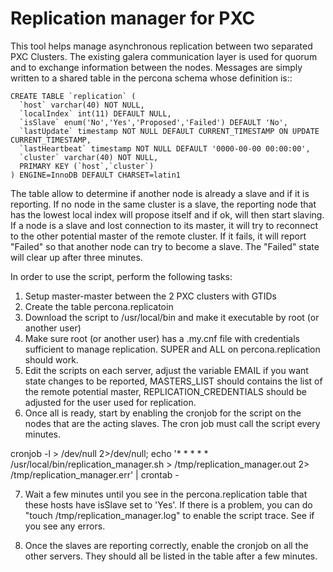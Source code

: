 # Replication manager for PXC

This tool helps manage asynchronous replication between two separated PXC Clusters. The existing galera communication layer is used for quorum and to exchange information between the nodes.  Messages are simply written to a shared table in the percona schema whose definition is::

    CREATE TABLE `replication` (
      `host` varchar(40) NOT NULL,
      `localIndex` int(11) DEFAULT NULL,
      `isSlave` enum('No','Yes','Proposed','Failed') DEFAULT 'No',
      `lastUpdate` timestamp NOT NULL DEFAULT CURRENT_TIMESTAMP ON UPDATE CURRENT_TIMESTAMP,
      `lastHeartbeat` timestamp NOT NULL DEFAULT '0000-00-00 00:00:00',
      `cluster` varchar(40) NOT NULL,
      PRIMARY KEY (`host`,`cluster`)
    ) ENGINE=InnoDB DEFAULT CHARSET=latin1

The table allow to determine if another node is already a slave and if it is reporting.  If no node in the same cluster is a slave, the reporting node that has the lowest local index will propose itself and if ok, will then start slaving.  If a node is a slave and lost connection to its master, it will try to reconnect to the other potential master of the remote cluster.  If it fails, it will report "Failed" so that another node can try to become a slave.  The "Failed" state will clear up after three minutes. 

In order to use the script, perform the following tasks:

1. Setup master-master between the 2 PXC clusters with GTIDs
2. Create the table percona.replicatoin
3. Download the script to /usr/local/bin and make it executable by root (or another user)
4. Make sure root (or another user) has a .my.cnf file with credentials sufficient to manage replication.  SUPER and ALL on percona.replication should work.
5. Edit the scripts on each server, adjust the variable EMAIL if you want state changes to be reported, MASTERS_LIST should contains the list of the remote potential master, REPLICATION_CREDENTIALS should be adjusted for the user used for replication.
6. Once all is ready, start by enabling the cronjob for the script on the nodes that are the acting slaves.  The cron job must call the script every minutes.

cronjob -l > /dev/null 2>/dev/null; echo '* * * * * /usr/local/bin/replication_manager.sh > /tmp/replication_manager.out 2> /tmp/replication_manager.err' | crontab -

7. Wait a few minutes until you see in the percona.replication table that these hosts have isSlave set to 'Yes'.  If there is a problem, you can do "touch /tmp/replication_manager.log" to enable the script trace.  See if you see any errors.

8. Once the slaves are reporting correctly, enable the cronjob on all the other servers.  They should all be listed in the table after a few minutes.


